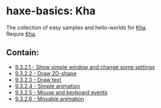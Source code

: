 haxe-basics: Kha
=========================

The collection of easy samples and hello-worlds for [Kha](http://kha.tech/).<br/>
Requre [Kha](http://kha.tech/download).

## Contain:

* [9.3.2.1 - Show simple window and change some settings](./9.3.2.1_SimpleWindow)
* [9.3.2.2 - Draw 2D-shape](./9.3.2.2_DrawShape)
* [9.3.2.3 - Draw text](./9.3.2.3_DrawText)
* [9.3.2.4 - Simple animation](./9.3.2.4_SimpleAnimation)
* [9.3.2.5 - Mouse and keyboard events](./9.3.2.5_MouseAndKeyboardEvents)
* [9.3.2.6 - Movable animation](./9.3.2.6_MovableAnimation)
